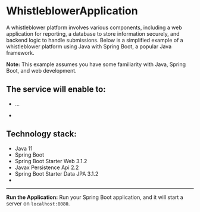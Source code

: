 # WhistleblowerApplication
A whistleblower platform involves various components, including a web application for reporting, a database to store information securely, and backend logic to handle submissions. Below is a simplified example of a whistleblower platform using Java with Spring Boot, a popular Java framework.

**Note:** This example assumes you have some familiarity with Java, Spring Boot, and web development.

The service will enable to:
----------------
- ...

- 
**Technology stack:**
---------------- 
* Java 11
* Spring Boot
* Spring Boot Starter Web 3.1.2
* Javax Persistence Api 2.2
* Spring Boot Starter Data JPA 3.1.2
* 
---------------- 
**Run the Application:**
Run your Spring Boot application, and it will start a server on `localhost:8080`.